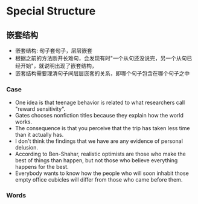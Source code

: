# Special Structure

## 嵌套结构

- 嵌套结构: 句子套句子，层层嵌套
- 根据之前的方法断开长难句，会发现有时"一个从句还没说完，另一个从句已经开始"，就说明出现了嵌套结构，
- 嵌套结构需要理清句子间层层嵌套的关系，即哪个句子包含在哪个句子之中

### Case

- One idea is that teenage behavior is related to what researchers call "reward sensitivity".
- Gates chooses nonfiction titles because they explain how the world works.
- The consequence is that you perceive that the trip has taken less time than it actually has.
- I don't think the findings that we have are any evidence of personal delusion.
- According to Ben-Shahar, realistic optimists are those who make the best of things than happen, but not those who
  believe everything happens for the best.
- Everybody wants to know how the people who will soon inhabit those empty office cubicles will differ from those who
  came before them.

### Words

